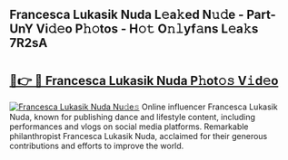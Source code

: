 ## Francesca Lukasik Nuda L𝚎a𝚔ed N𝚞𝚍e - Part-UnY Vi𝚍𝚎o P𝚑𝚘tos - H𝚘𝚝 O𝚗𝚕yf𝚊ns L𝚎a𝚔s 7R2sA

# <h2><a href="http://kfcvbq1.oniu.top/?m=Francesca+Lukasik+Nuda">🔗👉 🔴 Francesca Lukasik Nuda P𝚑ot𝚘𝚜 V𝚒d𝚎o</a></h2>

[![Francesca Lukasik Nuda Nu𝚍e𝚜](https://i.imgur.com/0qMVB7G.gif)](http://kfcvbq1.oniu.top/?m=Francesca+Lukasik+Nuda)
Online influencer Francesca Lukasik Nuda, known for publishing dance and lifestyle content, including performances and vlogs on social media platforms. Remarkable philanthropist Francesca Lukasik Nuda, acclaimed for their generous contributions and efforts to improve the world.  
